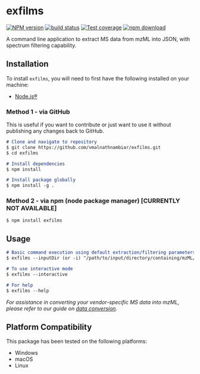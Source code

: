 # exfilms

[![NPM version][npm-image]][npm-url]
[![build status][ci-image]][ci-url]
[![Test coverage][codecov-image]][codecov-url]
[![npm download][download-image]][download-url]

A command line application to extract MS data from mzML into JSON, with spectrum filtering capability.

## Installation
To install `exfilms`, you will need to first have the following installed on your machine:
- [Node.js®][nodejs-url]  

### Method 1 - via GitHub
This is useful if you want to contribute or just want to use it without publishing any changes back to GitHub.

```md
# Clone and navigate to repository
$ git clone https://github.com/vmalnathnambiar/exfilms.git
$ cd exfilms

# Install dependencies
$ npm install

# Install package globally
$ npm install -g .
```

### Method 2 - via npm (node package manager) [CURRENTLY NOT AVAILABLE]
`$ npm install exfilms`

## Usage
```md
# Basic command execution using default extraction/filtering parameters
$ exfilms --inputDir (or -i) "/path/to/input/directory/containing/mzML/data/files/"

# To use interactive mode
$ exfilms --interactive

# For help
$ exfilms --help
```

*For assistance in converting your vendor-specific MS data into mzML, please refer to our guide on [data conversion](./guide/dataConversion.md).*

## Platform Compatibility  

This package has been tested on the following platforms:
- Windows
- macOS
- Linux

<!-- ## API Documentation
Please refer to our API documentation [here](https://vimalnathnambiar.github.io/exfilms/).

## License

[MIT](./LICENSE) -->

[npm-image]: https://img.shields.io/npm/v/exfilms.svg
[npm-url]: https://www.npmjs.com/package/exfilms
[ci-image]: https://github.com/vimalnathnambiar/exfilms/workflows/Node.js%20CI/badge.svg?branch=main
[ci-url]: https://github.com/vimalnathnambiar/exfilms/actions?query=workflow%3A%22Node.js+CI%22
[codecov-image]: https://img.shields.io/codecov/c/github/vimalnathnambiar/exfilms.svg
[codecov-url]: https://codecov.io/gh/vimalnathnambiar/exfilms
[download-image]: https://img.shields.io/npm/dm/exfilms.svg
[download-url]: https://www.npmjs.com/package/exfilms
[nodejs-url]: https://nodejs.org/en/download/